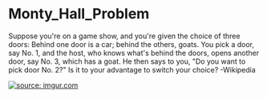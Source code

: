 # Monty_Hall_Problem
Suppose you're on a game show, and you're given the choice of three doors: Behind one door is a car; behind the others, goats. You pick a door, say No. 1, and the host, who knows what's behind the doors, opens another door, say No. 3, which has a goat. He then says to you, "Do you want to pick door No. 2?" Is it to your advantage to switch your choice? -Wikipedia

<a href="https://imgur.com/d4Z74Lb"><img src="https://i.imgur.com/d4Z74Lb.png" title="source: imgur.com" /></a>
